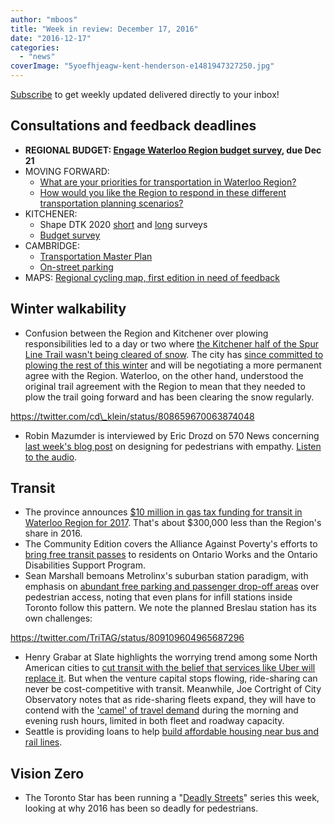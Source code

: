 ```yaml
---
author: "mboos"
title: "Week in review: December 17, 2016"
date: "2016-12-17"
categories: 
  - "news"
coverImage: "5yoefhjeagw-kent-henderson-e1481947327250.jpg"
---
```


[Subscribe](https://eepurl.com/4Mtkf) to get weekly updated delivered directly to your inbox!

## Consultations and feedback deadlines

- **REGIONAL BUDGET: [Engage Waterloo Region budget survey](https://www.peakdemocracy.ca/portals/153/Issue_1760), due Dec 21**
- MOVING FORWARD:
    - [What are your priorities for transportation in Waterloo Region?](https://www.peakdemocracy.ca/portals/153/Forum_449/Issue_1719)
    - [How would you like the Region to respond in these different transportation planning scenarios?](https://www.peakdemocracy.ca/portals/153/Issue_1747)
- KITCHENER:
    - Shape DTK 2020 [short](https://www.peakdemocracy.ca/1767) and [long](https://www.peakdemocracy.ca/1764) surveys
    - [Budget survey](https://www.peakdemocracy.ca/portals/154/Issue_1761)
- CAMBRIDGE:
    - [Transportation Master Plan](https://www.peakdemocracy.ca/portals/155/Issue_1740)
    - [On-street parking](https://www.peakdemocracy.ca/portals/155/Issue_1745)
- MAPS: [Regional cycling map, first edition in need of feedback](https://www.peakdemocracy.ca/portals/153/Forum_449/Issue_1662)

## Winter walkability

- Confusion between the Region and Kitchener over plowing responsibilities led to a day or two where [the Kitchener half of the Spur Line Trail wasn't being cleared of snow](https://www.therecord.com/news-story/7020799-confusion-over-clearing-duties-leaves-key-commuter-trail-clogged-with-snow/). The city has [since committed to plowing the rest of this winter](https://twitter.com/CityKitchener/status/808760960399921152) and will be negotiating a more permanent agree with the Region. Waterloo, on the other hand, understood the original trail agreement with the Region to mean that they needed to plow the trail going forward and has been clearing the snow regularly.

https://twitter.com/cd\_klein/status/808659670063874048

- Robin Mazumder is interviewed by Eric Drozd on 570 News concerning [last week's blog post](https://robinmazumder.com/2016/12/08/put-yourself-in-our-shoes-using-empathy-to-build-walkable-cities/) on designing for pedestrians with empathy. [Listen to the audio](https://soundcloud.com/robinmazumder/walkability).

## Transit

- The province announces [$10 million in gas tax funding for transit in Waterloo Region for 2017](https://news.ontario.ca/mto/en/2016/12/ontario-helping-cities-and-towns-improve-and-expand-public-transit.html). That's about $300,000 less than the Region's share in 2016.
- The Community Edition covers the Alliance Against Poverty's efforts to [bring free transit passes](https://communityedition.ca/blog/2016/12/09/time-for-a-free-ride-in-wr/) to residents on Ontario Works and the Ontario Disabilities Support Program.
- Sean Marshall bemoans Metrolinx's suburban station paradigm, with emphasis on [abundant free parking and passenger drop-off areas](https://spacing.ca/toronto/2016/12/14/metrolinxs-suburban-plans-urban-transit-system/) over pedestrian access, noting that even plans for infill stations inside Toronto follow this pattern. We note the planned Breslau station has its own challenges:

https://twitter.com/TriTAG/status/809109604965687296

- Henry Grabar at Slate highlights the worrying trend among some North American cities to [cut transit with the belief that services like Uber will replace it](https://www.slate.com/articles/business/metropolis/2016/12/cities_are_cutting_transportation_service_because_they_think_uber_will_fill.html). But when the venture capital stops flowing, ride-sharing can never be cost-competitive with transit. Meanwhile, Joe Cortright of City Observatory notes that as ride-sharing fleets expand, they will have to contend with the ['camel' of travel demand](https://cityobservatory.org/urban-transportations-camel-problem/) during the morning and evening rush hours, limited in both fleet and roadway capacity.
- Seattle is providing loans to help [build affordable housing near bus and rail lines](https://www.citylab.com/housing/2016/12/battling-inequality-seattle-bets-on-transit-oriented-housing/510599/).

## Vision Zero

- The Toronto Star has been running a "[Deadly Streets](https://www.thestar.com/news/pedestrian-road-safety.html)" series this week, looking at why 2016 has been so deadly for pedestrians.
